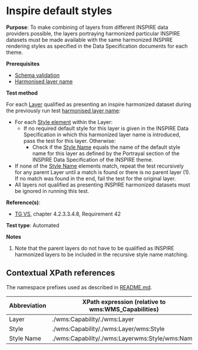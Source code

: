 # Inspire default styles

**Purpose**: To make combining of layers from different INSPIRE data providers possible, the layers portraying harmonized particular INSPIRE datasets must be made available with the same harmonized INSPIRE rendering styles
as specified in the Data Specification documents for each theme.

**Prerequisites**

* [Schema validation](./schema-validation.md)
* [Harmonised layer name](./harmonised-layer-name.md)

**Test method**

For each [Layer](#layer) qualified as presenting an inspire harmonized dataset during the previously run 
test [harmonised layer name](./harmonised-layer-name.md):
* For each [Style element](#style) within the Layer:
  * If no required default style for this layer is given in the INSPIRE Data Specification in which this harmonized layer name is introduced, pass the test for this layer. Otherwise:
    * Check if the [Style Name](#style-name) equals the name of the default style name for this layer as defined by the Portrayal section of the INSPIRE Data Specification of the INSPIRE theme.
* If none of the [Style Name](#style-name) elements match, repeat the test recursively for any parent Layer until a match is found or there is no parent layer (1). If no match was found in the end, fail the test for the original layer.
* All layers not qualified as presenting INSPIRE harmonized datasets must be ignored in running this test.

**Reference(s)**:

* [TG VS](./README.md#ref_TG_VS), chapter 4.2.3.3.4.8, Requirement 42

**Test type**: Automated

**Notes**

1. Note that the parent layers do not have to be qualified as INSPIRE harmonized layers to be included in the recursive style name matching.

## Contextual XPath references

The namespace prefixes used as described in [README.md](./README.md#namespaces).

Abbreviation                                               |  XPath expression (relative to wms:WMS_Capabilities)
---------------------------------------------------------- | -------------------------------------------------------------------------
Layer <a name="layer"></a> | ./wms:Capability/\./wms:Layer
Style <a name="style"></a> | ./wms:Capability/\./wms:Layer/wms:Style
Style Name <a name="style-name"></a> | ./wms:Capability/\./wms:Layerwms:Style/wms:Name


